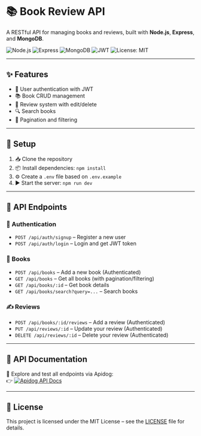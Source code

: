 # 📚 Book Review API

A RESTful API for managing books and reviews, built with **Node.js**, **Express**, and **MongoDB**.

![Node.js](https://img.shields.io/badge/Node.js-339933?style=for-the-badge&logo=nodedotjs&logoColor=white)
![Express](https://img.shields.io/badge/Express.js-000000?style=for-the-badge&logo=express&logoColor=white)
![MongoDB](https://img.shields.io/badge/MongoDB-4EA94B?style=for-the-badge&logo=mongodb&logoColor=white)
![JWT](https://img.shields.io/badge/JWT-000000?style=for-the-badge&logo=JSON%20web%20tokens&logoColor=white)
![License: MIT](https://img.shields.io/badge/License-MIT-yellow.svg?style=for-the-badge)

---

## ✨ Features

- 🔐 User authentication with JWT
- 📚 Book CRUD management
- 📝 Review system with edit/delete
- 🔍 Search books
- 📄 Pagination and filtering

---

## 🚀 Setup

1. 📥 Clone the repository  
2. 📦 Install dependencies: `npm install`  
3. ⚙️ Create a `.env` file based on `.env.example`  
4. ▶️ Start the server: `npm run dev`

---

## 🔌 API Endpoints

### 🔑 Authentication
- `POST /api/auth/signup` – Register a new user
- `POST /api/auth/login` – Login and get JWT token

### 📘 Books
- `POST /api/books` – Add a new book (Authenticated)
- `GET /api/books` – Get all books (with pagination/filtering)
- `GET /api/books/:id` – Get book details
- `GET /api/books/search?query=...` – Search books

### ✍️ Reviews
- `POST /api/books/:id/reviews` – Add a review (Authenticated)
- `PUT /api/reviews/:id` – Update your review (Authenticated)
- `DELETE /api/reviews/:id` – Delete your review (Authenticated)

---

## 📖 API Documentation

🧪 Explore and test all endpoints via Apidog:  
👉 [![Apidog API Docs](https://img.shields.io/badge/Apidog-API%20Documentation-ff6f61?style=for-the-badge&logo=swagger&logoColor=white)](https://vba3ddpadn.apidog.io)

---

## 📄 License

This project is licensed under the MIT License – see the [LICENSE](LICENSE) file for details.